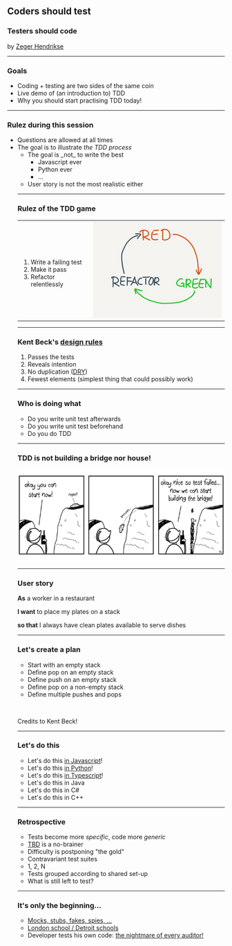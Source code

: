 ## Coders should test

### Testers should code

by [Zeger Hendrikse](https://www.it-essence.nl/)

---
### Goals

<ul>
<div>
<li>Coding + testing are two sides of the same coin </li>
</div>
<div class="fragment">
<li>Live demo of (an introduction to) TDD</li>
</div> 
<div class="fragment">
<li>Why you should start practising TDD today!</li>
</div> 
</ul>

---

### Rulez during this session

<ul>
<div>
<li>Questions are allowed at all times</li>
</div>
<div class="fragment">
<li>
The goal is to illustrate <i>the TDD process</i>
  <ul>
  <li>The goal is _not_ to write the best
    <ul>
    <li>Javascript ever</li>
    <li>Python ever</li>
    <li>...</li>
    </ul>
   </li>
   <li>User story is not the most realistic either</li>
</li>
</div>

---

### Rulez of the TDD game

<table>
  <tbody><tr>
    <td>
      <ol>
        <li>Write a failing test</li>
        <li>Make it pass</li>
        <li>Refactor relentlessly</li>
      </ol>
    </td>
    <td>
      <img src="./images/redgreenrefactor.png"/>
    </td>
  </tr>
</table>

---

### Kent Beck's [design rules](https://martinfowler.com/bliki/BeckDesignRules.html)

1. Passes the tests
2. Reveals intention
3. No duplication ([DRY](https://en.wikipedia.org/wiki/Don%27t_repeat_yourself))
4. Fewest elements (simplest thing that could possibly work)

---

### Who is doing what

<ul>
<div>
<li>Do you write unit test afterwards</li>
</div>
<div class="fragment">
<li>Do you write unit test beforehand</li>
</div>
<div class="fragment">
<li>Do you do TDD</li>
</div>
</ul>

---

### TDD is not building a bridge nor house!

![cartoon](./images/tdd_cartoon.png)

---

### User story

<div style="text-align: left">
<b>As</b> a worker in a restaurant 

<b>I want</b> to place my plates on a stack 

<b>so that</b> I always have clean plates available to serve dishes
<div>

---

### Let's create a plan

- Start with an empty stack
- Define pop on an empty stack
- Define push on an empty stack
- Define pop on a non-empty stack
- Define multiple pushes and pops

&nbsp;

<div class="fragment">
Credits to Kent Beck!
</div>

---

### Let's do this

- Let's do this [in Javascript](./javascript/slides.md)!
- Let's do this [in Python](./python/index.html)!
- Let's do this [in Typescript](./typescript/index.html)!
- Let's do this in Java
- Let's do this in C#
- Let's do this in C++

---

### Retrospective

<ul>
<div>
<li>Tests become more <i>specific</i>, code more <i>generic</i></li>
</div>
<div class="fragment">
<li><a href="../ci-tbd/index.html">TBD</a> is a no-brainer</li>
</div>
<div class="fragment">
<li>Difficulty is postponing "the gold"</li>
</div>
<div class="fragment">
<li>Contravariant test suites</li>
</div>
<div class="fragment">
<li>1, 2, N</li>
</div>
<div class="fragment">
<li>Tests grouped according to shared set-up</li>
</div>
<div class="fragment">
<li>What is still left to test?</li>
</div>
</ul>

---

### It's only the beginning...

<ul>
<div>
<li><a href="https://martinfowler.com/articles/mocksArentStubs.html">Mocks, stubs, fakes, spies, ...</a></li>
</div>
<div class="fragment">
<li><a href="https://blog.devgenius.io/detroit-and-london-schools-of-test-driven-development-3d2f8dca71e5">London school / Detroit schools</a></li>
</div>
<div class="fragment">
<li>Developer tests his own code: <a href="../four-eyes/index.html">the nightmare of every auditor!</a></li>
</div>
</ul>
